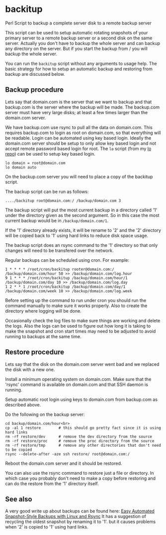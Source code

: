 # backitup
Perl Script to backup a complete server disk to a remote backup server

This script can be used to setup automatic rotating snapshots of your primary server
to a remote backup server or a second disk on the same server. Actually you don't
have to backup the whole server and can backup any directory on the server. But
if you start the backup from / you will backup the whole server.

You can run the `backitup` script without any arguments to usage help. The basic
strategy for how to setup an automatic backup and restoring from backup are
discussed below.

## Backup procedure
Lets say that domain.com is the server that we want to backup and that
backup.com is the server where the backup will be made. The backup.com server
must have very large disks; at least a few times larger than the domain.com server.

We have backup.com use rsync to pull all the data on domain.com.
This requires backup.com to login as root on domain.com, so that everything
will be readable. Login can be automated using key based login. Ideally
the domain.com server should be setup to only allow key based login and
not accept remote password based login for root.
The `lo` script (from my [lo repo](https://github.com/osyed/lo)) can be used to setup key based login.
```
lo domain = root@domain.com
lo domain auto
```

On the backup.com server you will need to place a copy of the
backitup script. 


The backup script can be run as follows:
```
..../backitup root@domain.com:/ /backup/domain.com 3
```

The backup script will put
the most current backup in a directory called '1' under the directory given
as the second argument. So in this case the most current backup would be in
`/backup/domain.com/1`.

If the '1' directory already exists, it will be rename to '2' and the '2' directory
will be copied back to '1' using hard links to reduce disk space usage.

The backup script does an rsync command to the '1' directory so that only changes will need
to be transfered over the network.

Regular backups can be scheduled using cron. For example:
```
1 * * * * /root/cron/backitup rooter@domain.com:/ /backup/domain.com/hour 50 >> /backup/domain.com/log.hour
9 1 * * * /root/cron/backitup /backup/domain.com/hour/1 /backup/domain.com/day 10 >> /backup/domain.com/log.day
1 2 * * 1 /root/cron/backitup /backup/domain.com/day/1 /backup/domain.com/week 10 >> /backup/domain.com/log.week
```

Before setting up the command to run under cron you should run the command manually to
make sure it works properly. Also to create the directory where logging will be done.

Occasionally check the log files to make sure things are working and delete the logs. Also
the logs can be used to figure out how long it is taking to make the snapshot and cron
start times may need to be adjusted to avoid running to backups at the same time.

## Restore procedure

Lets say that the disk on the domain.com server went bad and we replaced the disk with a new one.

Install a minimum operating system on domain.com. Make sure that the 'rsync' command is available on domain.com and that SSH daemon is running.

Setup automatic root login using keys to domain.com from backup.com as described above.

Do the following on the backup server:
```
cd backup/domain.com/hour<br>
cp -al 1 restore        # this should go pretty fact since it is using hard links
rm -rf restore/dev      # remove the dev directory from the source
rm -rf restore/proc     # remove the proc directory from the source
rm -rf restore/tmp      # remove any other directories that don't need to be copied
rsync --delete-after -aze ssh restore/ root@domain.com:/
```

Reboot the domain.com server and it should be restored.

You can also use the rsync command to restore just a file or directory. In which case
you probably don't need to make a copy before restoring and can do the restore from
the '1' directory itself.

## See also
A very good write up about backups can be found here:
[Easy Automated Snapshot-Style Backups with Linux and Rsync](http://www.mikerubel.org/computers/rsync_snapshots/)
It has a suggestion of recycling the oldest snapshot by renaming it to '1'.
but it causes problems when '2' is copied to '1' using hard links.


